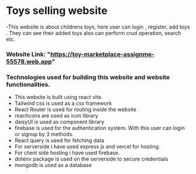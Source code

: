 # Toys selling website

-This website is about childrens toys, here user can login , register, add toys . They can see their added toys also can perform crud operation, search etc.

### Website Link: "https://toy-marketplace-assignme-55578.web.app"

### Technologies used for building this website and website functionalities.

- This website is built using react vite.
- Tailwind css is used as a css framework
- React Router is used for routing inside the website
- reacticons are used as icon library
- daisyUI is used as component library
- firebase is used for the authentication system. With this user can login or signup by 3 methods.
- React query is used for fetching data
- For serverside i have used express js and vercel for hosting.
- For client side hosting i have used firebase.
- dotenv package is used on the serverside to secure credentials
- mongodb is used as a database
